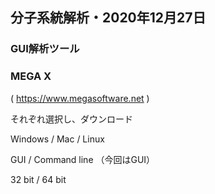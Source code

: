 ## 分子系統解析・2020年12月27日

### GUI解析ツール

### MEGA X

( https://www.megasoftware.net )

それぞれ選択し、ダウンロード

Windows / Mac / Linux

GUI / Command line
（今回はGUI）

32 bit / 64 bit
